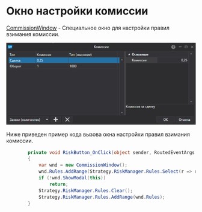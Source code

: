 # Окно настройки комиссии

[CommissionWindow](xref:StockSharp.Xaml.CommissionWindow) \- Специальное окно для настройки правил взимания комиссии. 

![API ComissionWindow](../images/API_ComissionWindow.png)

Ниже приведен пример кода вызова окна настройки правил взимания комиссии. 

```cs
		private void RiskButton_OnClick(object sender, RoutedEventArgs e)
		{
			var wnd = new CommissionWindow();
			wnd.Rules.AddRange(Strategy.RiskManager.Rules.Select(r => r.Clone()));
			if (!wnd.ShowModal(this))
				return;
			Strategy.RiskManager.Rules.Clear();
			Strategy.RiskManager.Rules.AddRange(wnd.Rules);
		}
	  				
```
